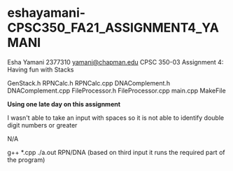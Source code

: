 # eshayamani-CPSC350_FA21_ASSIGNMENT4_YAMANI

Esha Yamani 2377310 yamani@chapman.edu CPSC 350-03 Assignment 4: Having fun with Stacks

GenStack.h RPNCalc.h RPNCalc.cpp DNAComplement.h DNAComplement.cpp FileProcessor.h FileProcessor.cpp main.cpp MakeFile

**Using one late day on this assignment**

I wasn't able to take an input with spaces so it is not able to identify double digit numbers or greater

N/A

g++ *.cpp ./a.out RPN/DNA
(based on third input it runs the required part of the program)

